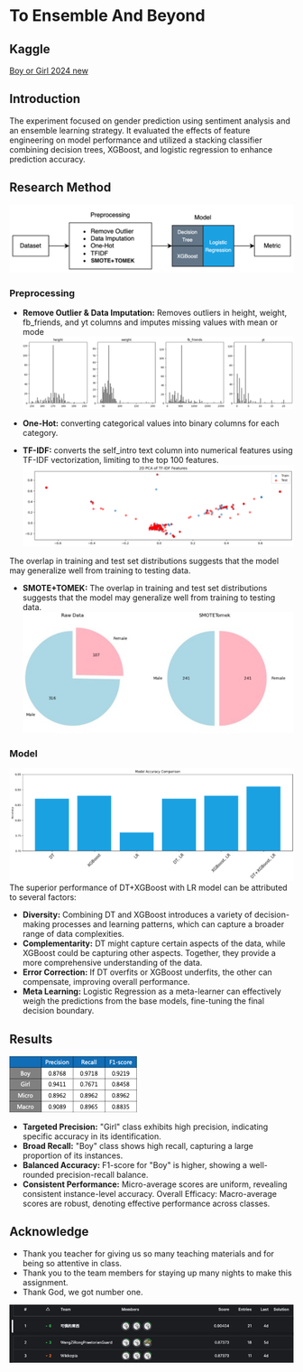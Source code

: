 # To Ensemble And Beyond

## Kaggle

[Boy or Girl 2024 new](https://www.kaggle.com/competitions/boy-or-girl-2024-new)

## Introduction

The experiment focused on gender prediction using sentiment analysis and an ensemble learning strategy. It evaluated the effects of feature engineering on model performance and utilized a stacking classifier combining decision trees, XGBoost, and logistic regression to enhance prediction accuracy.

## Research Method

![Research](../Images/Research.png)

### Preprocessing

- **Remove Outlier & Data Imputation:** Removes outliers in height, weight, fb_friends, and yt columns and imputes missing values with mean or mode
  ![Outlier](../Images/Outlier.png)

- **One-Hot:** converting categorical values into binary columns for each category.

- **TF-IDF:** converts the self_intro text column into numerical features using TF-IDF vectorization, limiting to the top 100 features.
  ![TF-IDF](../Images/TF-IDF.png)

The overlap in training and test set distributions suggests that the model may generalize well from training to testing data.

- **SMOTE+TOMEK:** The overlap in training and test set distributions suggests that the model may generalize well from training to testing data.
  ![SMOTETOMEK](../Images/SMOTETOMEK.jpg)

### Model

![Model](../Images/Model.png)
The superior performance of DT+XGBoost with LR model can be attributed to several factors:

- **Diversity:** Combining DT and XGBoost introduces a variety of decision-making processes and learning patterns, which can capture a broader range of data complexities.
- **Complementarity:** DT might capture certain aspects of the data, while XGBoost could be capturing other aspects. Together, they provide a more comprehensive understanding of the data.
- **Error Correction:** If DT overfits or XGBoost underfits, the other can compensate, improving overall performance.
- **Meta Learning:** Logistic Regression as a meta-learner can effectively weigh the predictions from the base models, fine-tuning the final decision boundary.

## Results

![Result](../Images/Result.png)

- **Targeted Precision:** "Girl" class exhibits high precision, indicating specific accuracy in its identification.
- **Broad Recall:** "Boy" class shows high recall, capturing a large proportion of its instances.
- **Balanced Accuracy:** F1-score for "Boy" is higher, showing a well-rounded precision-recall balance.
- **Consistent Performance:** Micro-average scores are uniform, revealing consistent instance-level accuracy.
  Overall Efficacy: Macro-average scores are robust, denoting effective performance across classes.

## Acknowledge

- Thank you teacher for giving us so many teaching materials and for being so attentive in class.
- Thank you to the team members for staying up many nights to make this assignment.
- Thank God, we got number one.

![Kaggle](../Images/kaggle.png)
